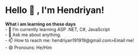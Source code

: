 # Hello  👋 , I'm Hendriyan!

 <summary><strong>What i am learning on these days</strong></summary>
    - 🌱 I’m currently learning ASP .NET, C#, JavaScript </br>
    - 💬 Ask me about anything.</br>
    - 📫 How to reach me: hendriyan191919@gmail.com>Email me!</br>
    - 😄 Pronouns: He/Him </br>

<!--
**hendriyan19/hendriyan19** is a ✨ _special_ ✨ repository because its `README.md` (this file) appears on your GitHub profile.


 



